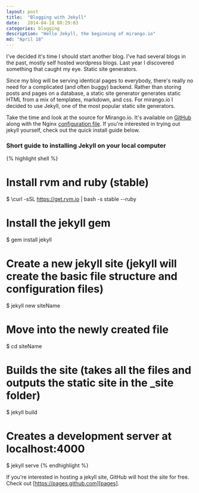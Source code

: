 ```yaml
---
layout: post
title:  "Blogging with Jekyll"
date:   2014-04-18 08:29:03
categories: blogging
description: "Hello Jekyll, the beginning of mirango.io"
md: "April 18"
---
```


I've decided it's time I should start another blog.  I've had several blogs in the past, mostly self hosted wordpress blogs.  Last year I discovered something that caught my eye.  Static site generators.  

Since my blog will be serving identical pages to everybody, there's really no need for a complicated (and often buggy) backend.  Rather than storing posts and pages on a database, a static site generator generates static HTML from a mix of templates, markdown, and css.  For mirango.io I decided to use Jekyll, one of the most popular static site generators.

Take the time and look at the source for Mirango.io.  It's available on [GitHub][mirango] along with the Nginx [configuration file][nginx].  If you're interested in trying out jekyll yourself, check out the quick install guide below.


<h3>Short guide to installing Jekyll on your local computer</h3>

{% highlight shell %}
# Install rvm and ruby (stable)
$ \curl -sSL https://get.rvm.io | bash -s stable --ruby

# Install the jekyll gem
$ gem install jekyll

# Create a new jekyll site (jekyll will create the basic file structure and configuration files)
$ jekyll new siteName

# Move into the newly created file
$ cd siteName

# Builds the site (takes all the files and outputs the static site in the _site folder)
$ jekyll build
# Creates a development server at localhost:4000
$ jekyll serve
{% endhighlight %}

If you're interested in hosting a jekyll site, GitHub will host the site for free.  Check out [https://pages.github.com][pages].

[mirango]: https://www.github.com/sdwalsh/mirango
[nginx]: https://www.github.com/sdwalsh/mirango_nginx
[pages]: https://pages.github.com
